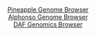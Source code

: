 <div id="Pineapple_Genome_Browser" align="center">
  <a href="https://igv.org/app/?sessionURL=blob:zZJda9swFIb_iyBlA8e2_BkbynA_kqZds5HUTdNSjGLLjhpZ8iTZaRPy36eVjd100FxsDHQhHY503vfVswMdFpJwBmLgmNA3IQQGkCu.maG6oXiCaixBXCIqsQEELrHALMcg3oESSYXS6Wd9c6VUI2PLIqrp14hV3JSuiWq05QxtpJnz2jrllKIlF0hxIa0TgTpukarrb_ASNY2pZ7umbxVIIQvRZsWZ5FaDWZVt9HvZr1JWYcZrnNUtVeRVQKb1aI2FWaJPyXyW5DmW8gq_jIvj5Gqc3Lrn6f0oOL1Pv1zM02B.NCMVQ6oV.DhaX6ULe5FCeNMlPWeYD3BQVk_XkSdng557dnT.3BCB5TEM4cD1B7bn62gIK_Dz_.RaL3Kg81GbsEnZc07G22Q12gQtnZ3p4_B2cju8TOSb3gOwNwDleatpAPlKhDG0DdcODN8J.j.2cGDYdqQTEpyA.OHRAEqgfK3bH3ZAvTSaGSDxt_YVHwNwUWAB4n5k2yGMIsf3Qs.OIrg3dqAV9O_FO0ynUWg7ieMEWUmo0kAXmWSNNBFjZpeXZrU9ME94M_PuvKjwtmEr4DpRyB9dBNO7eTj.Q5YG0KNfv1AbfY.if0Lee4SYankobuF6rooFWlWDr21BpeaOba.lnJTO9OntgEJt97BwSi5qpHS_rujjT946JAhiShc6IsmSUKJe5jpHvgExdFyNLcg55ZpDIKrlB9uwDejbH3_j6e4f998B">Pineapple Genome Browser</a>
</div>
<div id="Alphonso_Genome_Browser" align="center">
  <a href="https://igv.org/app/?sessionURL=blob:zZNda9swGIX_i6BlA8eW7DiODWW4X1tp2q4xbkpLMbItO2ptSZVkO2nIf59aNnazQnOxMdCF9CLpPefo0Qb0RCrKGYiAayPfRghYQC35kOBWNOQSt0SBqMKNIhaQpCKSsIKAaAMqrDRO5zNzcqm1UJHjUC1GLWY1t5Vn4xa_cIYHZRe8dY540.CcS6y5VM6hxD13aN2PBpJjIWzT27N9p8QaO7gRS84UdwRhdTaY.7JfpawmjLcka7tG0zcBmdFjNJZ2hb_EiyQuCqLUOVmflQfx.Vl8452kd18nR3fp1bdFOlnsJ7RmWHeSHMByOQ8uHlGCrmbFwvX33MMZfopTma5mw553vH.yElQSdYACNPX8KfRCEw1lJVn9T67NoDs6P.5PLkTyGOTeenwz6wbl3u25p08vZe1fqnecby3Q8KIzLIBiKYMIQcuDE8t3J6PXKZpaEL7mIzkF0f2DBbTExZPZfr8Bei0MMUCR5.4NHgtwWRIJolEIYYDC0PXHwRiGIdpaG9DJ5u.Fe5rOwwC6setOsoo22uBcZooJZWPG7L6o7PplxzRxkuTeStRVejFV3di_nQ7X4_CU3lZn71JkWr89oDH6EUX_hLuPCLF1vits3.f1Y9ck8yXpzQ8jceonl1MVC.96mPA_BTSGxu5u4VRctlib_aZilj9567GkmGlT6KmiOW2oXi9MjnwAEXI9gy0oeMMNh0DW.SdoQQv58PNvPL3tw_YH">Alphonso Genome Browser</a>
</div>


<div id="DAF_Genomics_Browser" align="center">
  <a href="https://igv.org/app/?sessionURL=blob:tZFra9swFIb_i6D9ZDuWr7EhDG9zsq5t1iV13bWUoNjHsTdZciR5aRvy3ye8jsFGKYMOJHHEubyv9OzRdxCy4QzFyLGwb2GMDCRrvluStqMwJy1IFFeESjCQgAoEsAJQvEcVkYpkizPdWSvVyXg0KkllboDxtimkJV2LdKbkvapBl5qORVryyBnZSavgrS5WZERoV3Mm.YgUBUhp2qMO2Ga1I_r4lVsNI2HV9lQ1g.pKm9DGSqsi2m3DSrh_wch_UNareZPky2ToP4WHk3KSnJ4kV26a3cyCdzfZpw95FuTHy2bDiOoFTASbdosj5.1ZcL6GVAdJPvPX7u46pMv86vOR._44ve8aAXKCQzx2_TDCLjoYiPKi1xhQUQscY88InbHheJ75FLp.oP9B8AbFt3cGUoIU33T57R6ph07DQhK2_cDNQFyUIFBsRrYd4ihyfC_07CjCB2OPekFfmeY0W0Sh7SSOE1hr0mr9qqHDF2qhv5OvhfKPyXr_K6pczrZfou3FbJxefl2MP148zpUGNr_spzR9BpSBnn1YxUVLlE79vD5hIVTrtcDUby7u4e7wAw--">DAF Genomics Browser</a>
</div>
